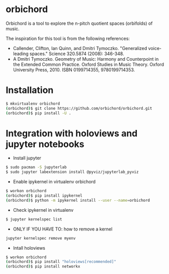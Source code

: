 # orbichord

Orbichord is a tool to explore the n-pitch quotient spaces (orbifolds) of music.

The inspiration for this tool is from the following references:

* Callender, Clifton, Ian Quinn, and Dmitri Tymoczko. "Generalized voice-leading spaces." Science 320.5874 (2008): 346-348.
* A Dmitri Tymoczko. Geometry of Music: Harmony and Counterpoint in the Extended Common Practice. Oxford Studies in Music Theory. Oxford University Press, 2010. ISBN	0199714355, 9780199714353.

# Installation

```bash
$ mkvirtualenv orbichord
(orbichord)$ git clone https://github.com/orbichord/orbichord.git
(orbichord)$ pip install -U .
```

# Integration with holoviews and jupyter notebooks

* Install jupyter

```bash
$ sudo pacman -S jupyterlab
$ sudo jupyter labextension install @pyviz/jupyterlab_pyviz
```

* Enable ipykernel in virtualenv orbichord

```bash
$ workon orbichord
(orbichord)$ pip install ipykernel
(orbichord)$ python -m ipykernel install --user --name=orbichord
```

* Check ipykernel in virtualenv

```bash
$ jupyter kernelspec list
```

* ONLY IF YOU HAVE TO: how to remove a kernel
```bash
jupyter kernelspec remove myenv
```

* Intall holoviews

```bash
$ workon orbichord
(orbichord)$ pip install "holoviews[recommended]"
(orbichord)$ pip install networkx
```
